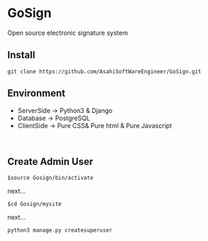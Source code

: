 # GoSign
Open source electronic signature system
<br>

## Install
```git clone https://github.com/AsahiSoftWareEngineer/GoSign.git ```
<br>

## Environment
+ ServerSide -> Python3 & Django
+ Database   -> PostgreSQL
+ ClientSide -> Pure CSS& Pure html & Pure Javascript
<br>

## Create Admin User
```$source Gosign/bin/activate```

next...

```$cd Gosign/mysite ```

next...

```python3 manage.py createsuperuser ```

